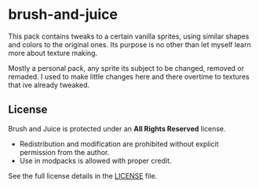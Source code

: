 # brush-and-juice
This pack contains tweaks to a certain vanilla sprites, using similar shapes and colors to the original ones. Its purpose is no other than let myself learn more about texture making.

Mostly a personal pack, any sprite its subject to be changed, removed or remaded. I used to make little changes here and there overtime to textures that ive already tweaked.

## License
Brush and Juice is protected under an **All Rights Reserved** license.  
- Redistribution and modification are prohibited without explicit permission from the author.  
- Use in modpacks is allowed with proper credit.  

See the full license details in the [LICENSE](./LICENSE.txt) file.
